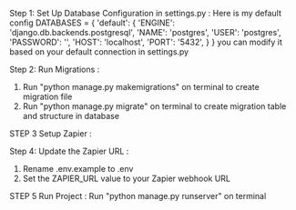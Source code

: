 Step 1: Set Up Database Configuration in settings.py :
Here is my default config
DATABASES = {
    'default': {
        'ENGINE': 'django.db.backends.postgresql',
        'NAME': 'postgres',
        'USER': 'postgres',
        'PASSWORD': '',
        'HOST': 'localhost',
        'PORT': '5432',
    }
}
you can modify it based on your default connection in settings.py

Step 2: Run Migrations :
1. Run "python manage.py makemigrations" on terminal to create migration file
2. Run "python manage.py migrate" on terminal to create migration table and structure in database

STEP 3 Setup Zapier :


Step 4: Update the Zapier URL :
1. Rename .env.example to .env
2. Set the ZAPIER_URL value to your Zapier webhook URL

STEP 5 Run Project :
Run "python manage.py runserver" on terminal